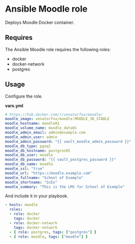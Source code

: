 # Ansible Moodle role

Deploys Moodle Docker container.

## Requires

The Ansible Moodle role requires the following roles:

* docker
* docker-network
* postgres

## Usage

Configure the role.

**vars.yml**

```yml
# https://hub.docker.com/r/venatorfox/moodle/
moodle_image: venatorfox/moodle:MOODLE_38_STABLE
moodle_hostname: moodle01
moodle_volume_name: moodle_data01
moodle_admin_email: admin@example.com
moodle_admin_user: admin
moodle_admin_password: "{{ vault_moodle_admin_password }}"
moodle_db_type: pgsql
moodle_db_hostname: postgres05
moodle_db_user: moodle
moodle_db_password: "{{ vault_postgres_password }}"
moodle_db_name: moodle
moodle_ssl: "true"
moodle_url: "https://moodle.example.com"
moodle_fullname: "School of Example"
moodle_shortname: "ScEx"
moodle_summary: "This is the LMS for School of Example"
```

And include it in your playbook.

```yml
- hosts: moodle
  roles:
  - role: docker
    tags: docker
  - role: docker-network
    tags: docker-network
  - { role: postgres, tags: ["postgres"] }
  - { role: moodle, tags: ["moodle"] }
```